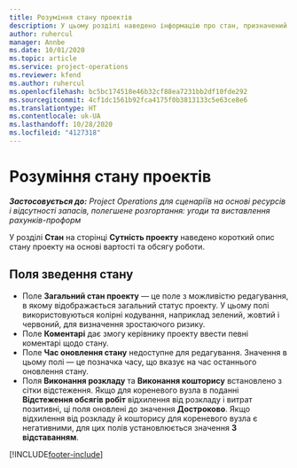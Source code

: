 ```yaml
---
title: Розуміння стану проектів
description: У цьому розділі наведено інформацію про стан, призначений проектам у Dynamics 365 Project Operations.
author: ruhercul
manager: Annbe
ms.date: 10/01/2020
ms.topic: article
ms.service: project-operations
ms.reviewer: kfend
ms.author: ruhercul
ms.openlocfilehash: bc5bc174518e46b32cf88ea7231bb2df10fde292
ms.sourcegitcommit: 4cf1dc1561b92fca4175f0b3813133c5e63ce8e6
ms.translationtype: HT
ms.contentlocale: uk-UA
ms.lasthandoff: 10/28/2020
ms.locfileid: "4127318"
---
```

# <a name="understand-project-status"></a>Розуміння стану проектів

_**Застосовується до:** Project Operations для сценаріїв на основі ресурсів і відсутності запасів, полегшене розгортання: угоди та виставлення рахунків-проформ_


У розділі **Стан** на сторінці **Сутність проекту** наведено короткий опис стану проекту на основі вартості та обсягу роботи.


## <a name="status-summary-fields"></a>Поля зведення стану

- Поле **Загальний стан проекту** — це поле з можливістю редагування, в якому відображається загальний статус проекту. У цьому полі використовуються колірні кодування, наприклад зелений, жовтий і червоний, для визначення зростаючого ризику. 
- Поле **Коментарі** дає змогу керівнику проекту ввести певні коментарі щодо стану. 
- Поле **Час оновлення стану** недоступне для редагування. Значення в цьому полі — це позначка часу, що вказує на час останнього оновлення стану.
- Поля **Виконання розкладу** та **Виконання кошторису** встановлено з сітки відстеження. Якщо для кореневого вузла в поданні **Відстеження обсягів робіт** відхилення від розкладу і витрат позитивні, ці поля оновлені до значення **Достроково**. Якщо відхилення від розкладу й кошторису для кореневого вузла є негативними, для цих полів установлюється значення **З відставанням**.


[!INCLUDE[footer-include](../includes/footer-banner.md)]